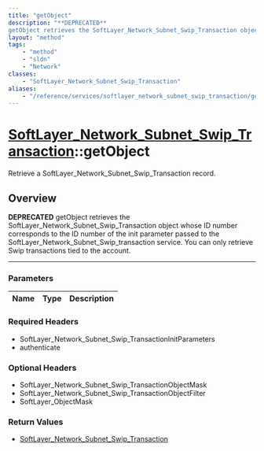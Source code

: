 ```yaml
---
title: "getObject"
description: "**DEPRECATED**
getObject retrieves the SoftLayer_Network_Subnet_Swip_Transaction object whose ID number corresponds to t... "
layout: "method"
tags:
    - "method"
    - "sldn"
    - "Network"
classes:
    - "SoftLayer_Network_Subnet_Swip_Transaction"
aliases:
    - "/reference/services/softlayer_network_subnet_swip_transaction/getObject"
---
```

# [SoftLayer_Network_Subnet_Swip_Transaction](/reference/services/SoftLayer_Network_Subnet_Swip_Transaction)::getObject


Retrieve a SoftLayer_Network_Subnet_Swip_Transaction record.


## Overview 

**DEPRECATED**
getObject retrieves the SoftLayer_Network_Subnet_Swip_Transaction object whose ID number corresponds to the ID number of the init parameter passed to the SoftLayer_Network_Subnet_Swip_transaction service. You can only retrieve Swip transactions tied to the account. 

-----

### Parameters 
|Name | Type | Description |
| --- | --- | --- |


### Required Headers
* SoftLayer_Network_Subnet_Swip_TransactionInitParameters
* authenticate


### Optional Headers
* SoftLayer_Network_Subnet_Swip_TransactionObjectMask
* SoftLayer_Network_Subnet_Swip_TransactionObjectFilter
* SoftLayer_ObjectMask

### Return Values
* <a href='/reference/datatypes/SoftLayer_Network_Subnet_Swip_Transaction'>SoftLayer_Network_Subnet_Swip_Transaction </a>




